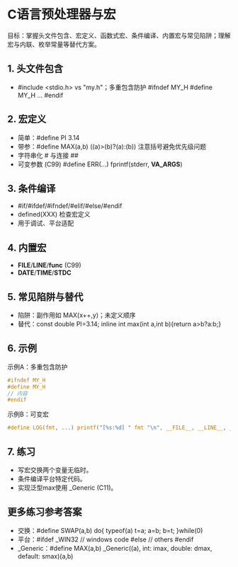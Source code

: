 # C语言预处理器与宏

目标：掌握头文件包含、宏定义、函数式宏、条件编译、内置宏与常见陷阱；理解宏与内联、枚举常量等替代方案。

## 1. 头文件包含
- #include <stdio.h> vs "my.h"；多重包含防护 #ifndef MY_H #define MY_H ... #endif

## 2. 宏定义
- 简单：#define PI 3.14
- 带参：#define MAX(a,b) ((a)>(b)?(a):(b)) 注意括号避免优先级问题
- 字符串化 # 与连接 ##
- 可变参数 (C99) #define ERR(...) fprintf(stderr, __VA_ARGS__)

## 3. 条件编译
- #if/#ifdef/#ifndef/#elif/#else/#endif
- defined(XXX) 检查宏定义
- 用于调试、平台适配

## 4. 内置宏
- __FILE__/__LINE__/__func__ (C99)
- __DATE__/__TIME__/__STDC__

## 5. 常见陷阱与替代
- 陷阱：副作用如 MAX(x++,y)；未定义顺序
- 替代：const double PI=3.14; inline int max(int a,int b){return a>b?a:b;}

## 6. 示例
示例A：多重包含防护
```c
#ifndef MY_H
#define MY_H
// 内容
#endif
```

示例B：可变宏
```c
#define LOG(fmt, ...) printf("[%s:%d] " fmt "\n", __FILE__, __LINE__, __VA_ARGS__)
```

## 7. 练习
- 写宏交换两个变量无临时。
- 条件编译平台特定代码。
- 实现泛型max使用 _Generic (C11)。

## 更多练习参考答案
- 交换：#define SWAP(a,b) do{ typeof(a) t=a; a=b; b=t; }while(0)
- 平台：#ifdef _WIN32 // windows code #else // others #endif
- _Generic：#define MAX(a,b) _Generic((a), int: imax, double: dmax, default: smax)(a,b)